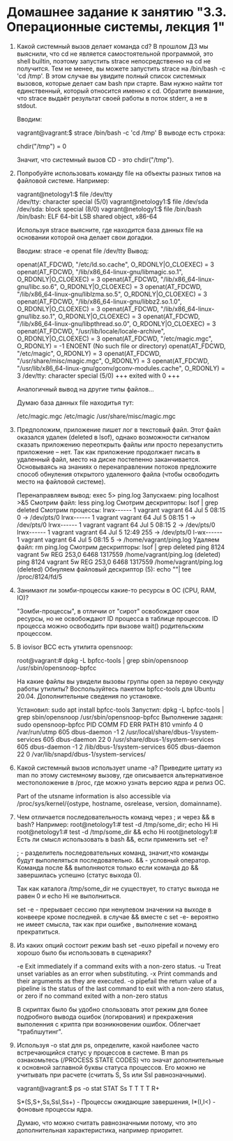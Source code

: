 # Домашнее задание к занятию "3.3. Операционные системы, лекция 1"

1. Какой системный вызов делает команда cd? В прошлом ДЗ мы выяснили, что cd не является самостоятельной
   программой, это shell builtin, поэтому запустить strace непосредственно на cd не получится. Тем не менее,
   вы можете запустить strace на /bin/bash -c 'cd /tmp'. В этом случае вы увидите полный список системных
   вызовов, которые делает сам bash при старте. Вам нужно найти тот единственный, который относится именно к cd.
   Обратите внимание, что strace выдаёт результат своей работы в поток stderr, а не в stdout.

   Вводим:

   vagrant@vagrant:$ strace /bin/bash -c 'cd /tmp'
   В выводе есть строка:

   chdir("/tmp")                           = 0

   Значит, что системный вызов CD - это chdir("/tmp").

2. Попробуйте использовать команду file на объекты разных типов на файловой системе. Например:

   vagrant@netology1:$ file /dev/tty   
   /dev/tty: character special (5/0)
   vagrant@netology1:$ file /dev/sda
   /dev/sda: block special (8/0)
   vagrant@netology1:$ file /bin/bash
   /bin/bash: ELF 64-bit LSB shared object, x86-64
   
   Используя strace выясните, где находится база данных file на основании которой она делает свои догадки.

   Вводим:
   strace -e openat file /dev/tty
   Вывод:
   
   openat(AT_FDCWD, "/etc/ld.so.cache", O_RDONLY|O_CLOEXEC) = 3
   openat(AT_FDCWD, "/lib/x86_64-linux-gnu/libmagic.so.1", O_RDONLY|O_CLOEXEC) = 3
   openat(AT_FDCWD, "/lib/x86_64-linux-gnu/libc.so.6", O_RDONLY|O_CLOEXEC) = 3
   openat(AT_FDCWD, "/lib/x86_64-linux-gnu/liblzma.so.5", O_RDONLY|O_CLOEXEC) = 3
   openat(AT_FDCWD, "/lib/x86_64-linux-gnu/libbz2.so.1.0", O_RDONLY|O_CLOEXEC) = 3
   openat(AT_FDCWD, "/lib/x86_64-linux-gnu/libz.so.1", O_RDONLY|O_CLOEXEC) = 3
   openat(AT_FDCWD, "/lib/x86_64-linux-gnu/libpthread.so.0", O_RDONLY|O_CLOEXEC) = 3
   openat(AT_FDCWD, "/usr/lib/locale/locale-archive", O_RDONLY|O_CLOEXEC) = 3
   openat(AT_FDCWD, "/etc/magic.mgc", O_RDONLY) = -1 ENOENT (No such file or directory)
   openat(AT_FDCWD, "/etc/magic", O_RDONLY) = 3
   openat(AT_FDCWD, "/usr/share/misc/magic.mgc", O_RDONLY) = 3
   openat(AT_FDCWD, "/usr/lib/x86_64-linux-gnu/gconv/gconv-modules.cache", O_RDONLY) = 3
   /dev/tty: character special (5/0)
   +++ exited with 0 +++
   
   Аналогичный вывод на другие типы файлов...

   Думаю база данных file находитья тут:

   /etc/magic.mgc
   /etc/magic
   /usr/share/misc/magic.mgc


3. Предположим, приложение пишет лог в текстовый файл. Этот файл оказался удален (deleted в lsof), однако 
   возможности сигналом сказать приложению переоткрыть файлы или просто перезапустить приложение – нет.
   Так как приложение продолжает писать в удаленный файл, место на диске постепенно заканчивается.
   Основываясь на знаниях о перенаправлении потоков предложите способ обнуления открытого удаленного 
   файла (чтобы освободить место на файловой системе).

   Перенаправляем вывод:  exec 5> ping.log
   Запускаем:             ping localhost >&5
   Смотрим файл:          less ping.log
   Смотрим дескрипторы:   lsof | grep deleted
   Смотрим процессы:      lrwx------ 1 vagrant vagrant 64 Jul  5 08:15 0 -> /dev/pts/0
                          lrwx------ 1 vagrant vagrant 64 Jul  5 08:15 1 -> /dev/pts/0
                          lrwx------ 1 vagrant vagrant 64 Jul  5 08:15 2 -> /dev/pts/0
                          lrwx------ 1 vagrant vagrant 64 Jul  5 12:49 255 -> /dev/pts/0
                          l-wx------ 1 vagrant vagrant 64 Jul  5 08:15 5 -> /home/vagrant/ping.log
   Удаляем файл:          rm ping.log
   Смотрим дескрипторы:   lsof | grep deleted
                          ping  8124  vagrant  5w   REG  253,0   6468   1317559 /home/vagrant/ping.log (deleted)
                          ping  8124  vagrant  5w   REG  253,0   6468   1317559 /home/vagrant/ping.log (deleted)
   Обнуляем файловый 
   дескриптор (5):        echo ""| tee /proc/8124/fd/5



4. Занимают ли зомби-процессы какие-то ресурсы в ОС (CPU, RAM, IO)?

   "Зомби-процессы", в отличии от "сирот" освобождают свои ресурсы, но не освобождают ID процесса в таблице процессов. 
    ID процесса можно освободить при вызове wait() родительским процессом. 

5. В iovisor BCC есть утилита opensnoop:
   
     root@vagrant:# dpkg -L bpfcc-tools | grep sbin/opensnoop
     /usr/sbin/opensnoop-bpfcc
   
    На какие файлы вы увидели вызовы группы open за первую секунду работы утилиты? Воспользуйтесь пакетом
    bpfcc-tools для Ubuntu 20.04. Дополнительные сведения по установке.
    
    Установил:       sudo apt install bpfcc-tools
    Запустил:        dpkg -L bpfcc-tools | grep sbin/opensnoop
                     /usr/sbin/opensnoop-bpfcc
    Выполнение 
    заданя:          sudo opensnoop-bpfcc
                     PID    COMM               FD ERR PATH
                     810    vminfo              4   0 /var/run/utmp
                     605    dbus-daemon        -1   2 /usr/local/share/dbus-1/system-services
                     605    dbus-daemon        22   0 /usr/share/dbus-1/system-services
                     605    dbus-daemon        -1   2 /lib/dbus-1/system-services
                     605    dbus-daemon        22   0 /var/lib/snapd/dbus-1/system-services/

6. Какой системный вызов использует uname -a? Приведите цитату из man по этому системному вызову, где
   описывается альтернативное местоположение в /proc, где можно узнать версию ядра и релиз ОС.

   Part of the utsname information is also accessible via 
   /proc/sys/kernel/{ostype, hostname, osrelease, version, domainname}.

7. Чем отличается последовательность команд через ; и через && в bash? Например:
   root@netology1:# test -d /tmp/some_dir; echo Hi
   Hi
   root@netology1:# test -d /tmp/some_dir && echo Hi
   root@netology1:#
   Есть ли смысл использовать в bash &&, если применить set -e?

   ; - разделитель последовательных команд, значит,что команды будут выполеляться последовательно.
   && - условный оператор. Команда после && выполняются только если команда до && завершилась успешно (статус выхода 0).

   Так как каталога /tmp/some_dir не существует, то статус выхода не равен 0 и echo Hi не выполниться.

   set -e - прерывает сессию при ненулевом значении на выходе в конвеере кроме последней.
   в случае &&  вместе с set -e- вероятно не имеет смысла, так как при ошибке , выполнение команд прекратиться.

8. Из каких опций состоит режим bash set -euxo pipefail и почему его хорошо было бы использовать в сценариях?

   -e  Exit immediately if a command exits with a non-zero status.
   -u  Treat unset variables as an error when substituting.
   -x  Print commands and their arguments as they are executed.
   -o  pipefail the return value of a pipeline is the status of
       the last command to exit with a non-zero status, 
       or zero if no command exited with a non-zero status
   
   В скриптах было бы удобно спользовать этот режим для более подробного вывода ошибок (логирования) и прекражения 
   выполенния с крипта при возникновении ошибок. Облегчает "траблшутинг".

9. Используя -o stat для ps, определите, какой наиболее часто встречающийся статус у процессов в системе. 
   В man ps ознакомьтесь (/PROCESS STATE CODES) что значат дополнительные к основной заглавной буквы статуса процессов. 
   Его можно не учитывать при расчете (считать S, Ss или Ssl равнозначными).


   vagrant@vagrant:$ ps -o stat
   STAT
   Ss
   T
   T
   T
   T
   R+
 
   
   S*(S,S+,Ss,Ssl,Ss+) - Процессы ожидающие завершения,
   I*(I,I<) - фоновые процессы ядра.

   Думаю, что можно считать равнозначными потому, что это дополнительная характеристика, например приоритет.
   